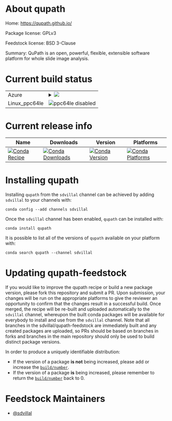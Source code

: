 About qupath
============

Home: https://qupath.github.io/

Package license: GPLv3

Feedstock license: BSD 3-Clause

Summary: QuPath is an open, powerful, flexible, extensible software platform for whole slide image analysis.



Current build status
====================


<table>
    
  <tr>
    <td>Azure</td>
    <td>
      <details>
        <summary>
          <a href="https://dev.azure.com/sdvillal/feedstock-builds/_build/latest?definitionId=2&branchName=master">
            <img src="https://dev.azure.com/sdvillal/feedstock-builds/_apis/build/status/qupath-feedstock?branchName=master">
          </a>
        </summary>
        <table>
          <thead><tr><th>Variant</th><th>Status</th></tr></thead>
          <tbody><tr>
              <td>linux</td>
              <td>
                <a href="https://dev.azure.com/sdvillal/feedstock-builds/_build/latest?definitionId=2&branchName=master">
                  <img src="https://dev.azure.com/sdvillal/feedstock-builds/_apis/build/status/qupath-feedstock?branchName=master&jobName=linux&configuration=linux_" alt="variant">
                </a>
              </td>
            </tr><tr>
              <td>osx</td>
              <td>
                <a href="https://dev.azure.com/sdvillal/feedstock-builds/_build/latest?definitionId=2&branchName=master">
                  <img src="https://dev.azure.com/sdvillal/feedstock-builds/_apis/build/status/qupath-feedstock?branchName=master&jobName=osx&configuration=osx_" alt="variant">
                </a>
              </td>
            </tr><tr>
              <td>win</td>
              <td>
                <a href="https://dev.azure.com/sdvillal/feedstock-builds/_build/latest?definitionId=2&branchName=master">
                  <img src="https://dev.azure.com/sdvillal/feedstock-builds/_apis/build/status/qupath-feedstock?branchName=master&jobName=win&configuration=win_" alt="variant">
                </a>
              </td>
            </tr>
          </tbody>
        </table>
      </details>
    </td>
  </tr>
  <tr>
    <td>Linux_ppc64le</td>
    <td>
      <img src="https://img.shields.io/badge/ppc64le-disabled-lightgrey.svg" alt="ppc64le disabled">
    </td>
  </tr>
</table>

Current release info
====================

| Name | Downloads | Version | Platforms |
| --- | --- | --- | --- |
| [![Conda Recipe](https://img.shields.io/badge/recipe-qupath-green.svg)](https://anaconda.org/sdvillal/qupath) | [![Conda Downloads](https://img.shields.io/conda/dn/sdvillal/qupath.svg)](https://anaconda.org/sdvillal/qupath) | [![Conda Version](https://img.shields.io/conda/vn/sdvillal/qupath.svg)](https://anaconda.org/sdvillal/qupath) | [![Conda Platforms](https://img.shields.io/conda/pn/sdvillal/qupath.svg)](https://anaconda.org/sdvillal/qupath) |

Installing qupath
=================

Installing `qupath` from the `sdvillal` channel can be achieved by adding `sdvillal` to your channels with:

```
conda config --add channels sdvillal
```

Once the `sdvillal` channel has been enabled, `qupath` can be installed with:

```
conda install qupath
```

It is possible to list all of the versions of `qupath` available on your platform with:

```
conda search qupath --channel sdvillal
```




Updating qupath-feedstock
=========================

If you would like to improve the qupath recipe or build a new
package version, please fork this repository and submit a PR. Upon submission,
your changes will be run on the appropriate platforms to give the reviewer an
opportunity to confirm that the changes result in a successful build. Once
merged, the recipe will be re-built and uploaded automatically to the
`sdvillal` channel, whereupon the built conda packages will be available for
everybody to install and use from the `sdvillal` channel.
Note that all branches in the sdvillal/qupath-feedstock are
immediately built and any created packages are uploaded, so PRs should be based
on branches in forks and branches in the main repository should only be used to
build distinct package versions.

In order to produce a uniquely identifiable distribution:
 * If the version of a package **is not** being increased, please add or increase
   the [``build/number``](https://conda.io/docs/user-guide/tasks/build-packages/define-metadata.html#build-number-and-string).
 * If the version of a package **is** being increased, please remember to return
   the [``build/number``](https://conda.io/docs/user-guide/tasks/build-packages/define-metadata.html#build-number-and-string)
   back to 0.

Feedstock Maintainers
=====================

* [@sdvillal](https://github.com/sdvillal/)

